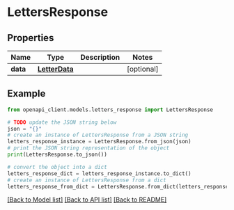 # LettersResponse


## Properties

Name | Type | Description | Notes
------------ | ------------- | ------------- | -------------
**data** | [**LetterData**](LetterData.md) |  | [optional]

## Example

```python
from openapi_client.models.letters_response import LettersResponse

# TODO update the JSON string below
json = "{}"
# create an instance of LettersResponse from a JSON string
letters_response_instance = LettersResponse.from_json(json)
# print the JSON string representation of the object
print(LettersResponse.to_json())

# convert the object into a dict
letters_response_dict = letters_response_instance.to_dict()
# create an instance of LettersResponse from a dict
letters_response_from_dict = LettersResponse.from_dict(letters_response_dict)
```
[[Back to Model list]](../README.md#documentation-for-models) [[Back to API list]](../README.md#documentation-for-api-endpoints) [[Back to README]](../README.md)
